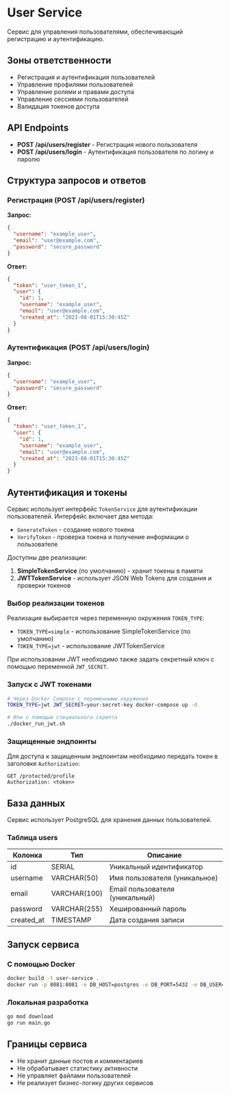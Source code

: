 # User Service

Сервис для управления пользователями, обеспечивающий регистрацию и аутентификацию.

## Зоны ответственности
- Регистрация и аутентификация пользователей
- Управление профилями пользователей
- Управление ролями и правами доступа
- Управление сессиями пользователей
- Валидация токенов доступа

## API Endpoints

- **POST /api/users/register** - Регистрация нового пользователя
- **POST /api/users/login** - Аутентификация пользователя по логину и паролю

## Структура запросов и ответов

### Регистрация (POST /api/users/register)

**Запрос:**
```json
{
  "username": "example_user",
  "email": "user@example.com",
  "password": "secure_password"
}
```

**Ответ:**
```json
{
  "token": "user_token_1",
  "user": {
    "id": 1,
    "username": "example_user",
    "email": "user@example.com",
    "created_at": "2023-08-01T15:30:45Z"
  }
}
```

### Аутентификация (POST /api/users/login)

**Запрос:**
```json
{
  "username": "example_user",
  "password": "secure_password"
}
```

**Ответ:**
```json
{
  "token": "user_token_1",
  "user": {
    "id": 1,
    "username": "example_user",
    "email": "user@example.com",
    "created_at": "2023-08-01T15:30:45Z"
  }
}
```

## Аутентификация и токены

Сервис использует интерфейс `TokenService` для аутентификации пользователей. Интерфейс включает два метода:
- `GenerateToken` - создание нового токена
- `VerifyToken` - проверка токена и получение информации о пользователе

Доступны две реализации:
1. **SimpleTokenService** (по умолчанию) - хранит токены в памяти
2. **JWTTokenService** - использует JSON Web Tokens для создания и проверки токенов

### Выбор реализации токенов

Реализация выбирается через переменную окружения `TOKEN_TYPE`:
- `TOKEN_TYPE=simple` - использование SimpleTokenService (по умолчанию)
- `TOKEN_TYPE=jwt` - использование JWTTokenService

При использовании JWT необходимо также задать секретный ключ с помощью переменной `JWT_SECRET`.

### Запуск с JWT токенами

```bash
# Через Docker Compose с переменными окружения
TOKEN_TYPE=jwt JWT_SECRET=your-secret-key docker-compose up -d

# Или с помощью специального скрипта
./docker_run_jwt.sh
```

### Защищенные эндпоинты

Для доступа к защищенным эндпоинтам необходимо передать токен в заголовке `Authorization`:

```
GET /protected/profile
Authorization: <token>
```

## База данных

Сервис использует PostgreSQL для хранения данных пользователей.

### Таблица users

| Колонка     | Тип         | Описание                     |
|-------------|-------------|------------------------------|
| id          | SERIAL      | Уникальный идентификатор     |
| username    | VARCHAR(50) | Имя пользователя (уникальное)|
| email       | VARCHAR(100)| Email пользователя (уникальный)  |
| password    | VARCHAR(255)| Хешированный пароль         |
| created_at  | TIMESTAMP   | Дата создания записи        |

## Запуск сервиса

### С помощью Docker
```bash
docker build -t user-service .
docker run -p 8081:8081 -e DB_HOST=postgres -e DB_PORT=5432 -e DB_USER=postgres -e DB_PASSWORD=postgres -e DB_NAME=user_service user-service
```

### Локальная разработка
```bash
go mod download
go run main.go
```

## Границы сервиса
- Не хранит данные постов и комментариев
- Не обрабатывает статистику активности
- Не управляет файлами пользователей
- Не реализует бизнес-логику других сервисов